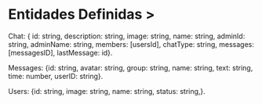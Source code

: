 # Entidades Definidas >

Chat: { id: string, description: string, image: string, name: string, adminId: string, adminName: string, members: [usersId], chatType: string, messages: [messagesID], lastMessage: id}.


Messages: {id: string, avatar: string, group: string, name: string, text: string, time: number, userID: string}.


Users: {id: string, image: string, name: string, status: string,}.
